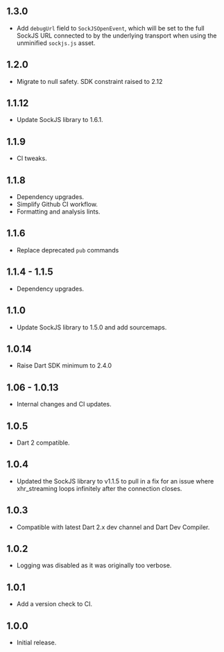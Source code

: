 ## 1.3.0

- Add `debugUrl` field to `SockJSOpenEvent`, which will be set to the full
SockJS URL connected to by the underlying transport when using the unminified
`sockjs.js` asset.

## 1.2.0

- Migrate to null safety. SDK constraint raised to 2.12

## 1.1.12

- Update SockJS library to 1.6.1.

## 1.1.9

- CI tweaks.

## 1.1.8

- Dependency upgrades.
- Simplify Github CI workflow.
- Formatting and analysis lints.

## 1.1.6

- Replace deprecated `pub` commands

## 1.1.4 - 1.1.5

- Dependency upgrades.

## 1.1.0

- Update SockJS library to 1.5.0 and add sourcemaps.

## 1.0.14

- Raise Dart SDK minimum to 2.4.0

## 1.06 - 1.0.13

- Internal changes and CI updates.

## 1.0.5

- Dart 2 compatible.

## 1.0.4

- Updated the SockJS library to v1.1.5 to pull in a fix for an issue
  where xhr_streaming loops infinitely after the connection closes.

## 1.0.3

- Compatible with latest Dart 2.x dev channel and Dart Dev Compiler.

## 1.0.2

- Logging was disabled as it was originally too verbose.

## 1.0.1

- Add a version check to CI.

## 1.0.0

- Initial release.

